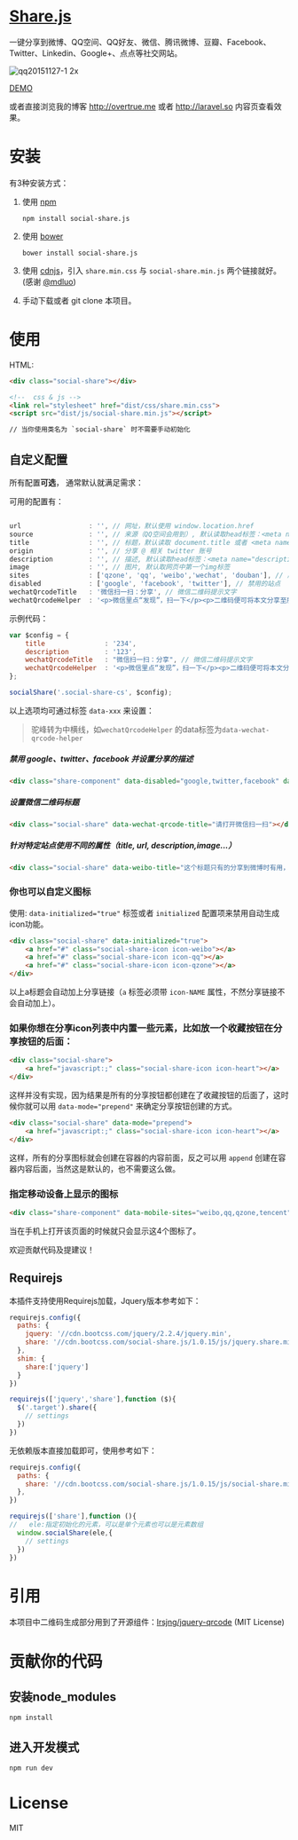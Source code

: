 [Share.js](http://overtrue.me/share.js/)
===

一键分享到微博、QQ空间、QQ好友、微信、腾讯微博、豆瓣、Facebook、Twitter、Linkedin、Google+、点点等社交网站。

![qq20151127-1 2x](https://cloud.githubusercontent.com/assets/1472352/11433126/05f8b0e0-94f4-11e5-9fca-74dc9d1b633f.png)


[DEMO](http://overtrue.github.io/share.js/)

或者直接浏览我的博客 http://overtrue.me 或者 http://laravel.so 内容页查看效果。


# 安装

有3种安装方式：

1. 使用 [npm](https://npmjs.com)

    ```shell
    npm install social-share.js
    ```
2. 使用 [bower](https://bower.io)

    ```shell
    bower install social-share.js
    ```

3. 使用 [cdnjs](https://cdnjs.com/libraries/social-share.js)，引入 `share.min.css` 与 `social-share.min.js` 两个链接就好。 (感谢 [@mdluo](https://github.com/mdluo))

4. 手动下载或者 git clone 本项目。

# 使用


HTML:

```html
<div class="social-share"></div>

<!--  css & js -->
<link rel="stylesheet" href="dist/css/share.min.css">
<script src="dist/js/social-share.min.js"></script>

// 当你使用类名为 `social-share` 时不需要手动初始化
```

## 自定义配置

所有配置**可选**， 通常默认就满足需求：

可用的配置有：

```js

url                 : '', // 网址，默认使用 window.location.href
source              : '', // 来源（QQ空间会用到）, 默认读取head标签：<meta name="site" content="http://overtrue" />
title               : '', // 标题，默认读取 document.title 或者 <meta name="title" content="share.js" />
origin              : '', // 分享 @ 相关 twitter 账号
description         : '', // 描述, 默认读取head标签：<meta name="description" content="PHP弱类型的实现原理分析" />
image               : '', // 图片, 默认取网页中第一个img标签
sites               : ['qzone', 'qq', 'weibo','wechat', 'douban'], // 启用的站点
disabled            : ['google', 'facebook', 'twitter'], // 禁用的站点
wechatQrcodeTitle   : '微信扫一扫：分享', // 微信二维码提示文字
wechatQrcodeHelper  : '<p>微信里点“发现”，扫一下</p><p>二维码便可将本文分享至朋友圈。</p>'
```

示例代码：

```js
var $config = {
    title               : '234',
    description         : '123',
    wechatQrcodeTitle   : "微信扫一扫：分享", // 微信二维码提示文字
    wechatQrcodeHelper  : '<p>微信里点“发现”，扫一下</p><p>二维码便可将本文分享至朋友圈。</p>',
};

socialShare('.social-share-cs', $config);
```

以上选项均可通过标签 `data-xxx` 来设置：

> 驼峰转为中横线，如`wechatQrcodeHelper` 的data标签为`data-wechat-qrcode-helper`

##### 禁用 google、twitter、facebook 并设置分享的描述

```html
<div class="share-component" data-disabled="google,twitter,facebook" data-description="Share.js - 一键分享到微博，QQ空间，腾讯微博，人人，豆瓣"></div>
```

##### 设置微信二维码标题

```html
<div class="social-share" data-wechat-qrcode-title="请打开微信扫一扫"></div>
```

##### 针对特定站点使用不同的属性（title, url, description,image...）

```html
<div class="social-share" data-weibo-title="这个标题只有的分享到微博时有用，其它标题为全局标题" data-qq-title="分享到QQ时用此标题"></div>
```

### 你也可以自定义图标

使用: `data-initialized="true"` 标签或者 `initialized` 配置项来禁用自动生成icon功能。

```html
<div class="social-share" data-initialized="true">
    <a href="#" class="social-share-icon icon-weibo"></a>
    <a href="#" class="social-share-icon icon-qq"></a>
    <a href="#" class="social-share-icon icon-qzone"></a>
</div>
```
以上a标题会自动加上分享链接（`a` 标签必须带 `icon-NAME` 属性，不然分享链接不会自动加上）。

### 如果你想在分享icon列表中内置一些元素，比如放一个收藏按钮在分享按钮的后面：

```html
<div class="social-share">
    <a href="javascript:;" class="social-share-icon icon-heart"></a>
</div>
```
这样并没有实现，因为结果是所有的分享按钮都创建在了收藏按钮的后面了，这时候你就可以用 `data-mode="prepend"` 来确定分享按钮创建的方式。

```html
<div class="social-share" data-mode="prepend">
    <a href="javascript:;" class="social-share-icon icon-heart"></a>
</div>
```

这样，所有的分享图标就会创建在容器的内容前面，反之可以用 `append` 创建在容器内容后面，当然这是默认的，也不需要这么做。

### 指定移动设备上显示的图标

```html
<div class="share-component" data-mobile-sites="weibo,qq,qzone,tencent"></div>
```
当在手机上打开该页面的时候就只会显示这4个图标了。

欢迎贡献代码及提建议！

## Requirejs
本插件支持使用Requirejs加载，Jquery版本参考如下：
```js
requirejs.config({
  paths: {
    jquery: '//cdn.bootcss.com/jquery/2.2.4/jquery.min',
    share: '//cdn.bootcss.com/social-share.js/1.0.15/js/jquery.share.min'
  },
  shim: {
    share:['jquery']
  }
})

requirejs(['jquery','share'],function ($){
  $('.target').share({
    // settings
  })
})
```

无依赖版本直接加载即可，使用参考如下：
```js
requirejs.config({
  paths: {
    share: '//cdn.bootcss.com/social-share.js/1.0.15/js/social-share.min'
  },
})

requirejs(['share'],function (){
//   ele:指定初始化的元素，可以是单个元素也可以是元素数组
  window.socialShare(ele,{
    // settings
  })
})
```

# 引用

本项目中二维码生成部分用到了开源组件：[lrsjng/jquery-qrcode](https://github.com/lrsjng/jquery-qrcode) (MIT License)

# 贡献你的代码

## 安装node_modules

```
npm install
```

## 进入开发模式

```
npm run dev
```

# License

 MIT


